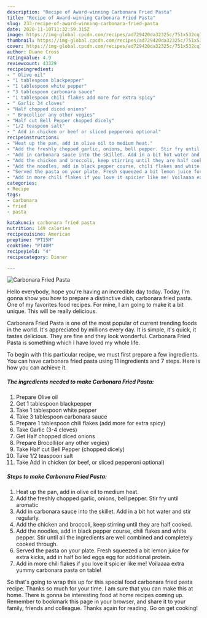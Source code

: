 ```yaml
---
description: "Recipe of Award-winning Carbonara Fried Pasta"
title: "Recipe of Award-winning Carbonara Fried Pasta"
slug: 233-recipe-of-award-winning-carbonara-fried-pasta
date: 2020-11-10T11:32:59.315Z
image: https://img-global.cpcdn.com/recipes/ad729420da32325c/751x532cq70/carbonara-fried-pasta-recipe-main-photo.jpg
thumbnail: https://img-global.cpcdn.com/recipes/ad729420da32325c/751x532cq70/carbonara-fried-pasta-recipe-main-photo.jpg
cover: https://img-global.cpcdn.com/recipes/ad729420da32325c/751x532cq70/carbonara-fried-pasta-recipe-main-photo.jpg
author: Duane Cross
ratingvalue: 4.9
reviewcount: 43329
recipeingredient:
- " Olive oil"
- "1 tablespoon blackpepper"
- "1 tablespoon white pepper"
- "3 tablespoon carbonara sauce"
- "1 tablespoon chili flakes add more for extra spicy"
- " Garlic 34 cloves"
- "Half chopped diced onions"
- " Brocollior any other vegies"
- "Half cut Bell Pepper chopped dicely"
- "1/2 teaspoon salt"
- " Add in chicken or beef or sliced pepperoni optional"
recipeinstructions:
- "Heat up the pan, add in olive oil to medium heat."
- "Add the freshly chopped garlic, onions, bell pepper. Stir fry until aromatic"
- "Add in carbonara sauce into the skillet. Add in a bit hot water and stir regularly."
- "Add the chicken and broccoli, keep stirring until they are half cooked."
- "Add the noodles, add in black pepper course, chili flakes and white pepper. Stir until all the ingredients are well combined and completely cooked through."
- "Served the pasta on your plate. Fresh squeezed a bit lemon juice for extra kicks, add in half boiled eggs egg for additional protein."
- "Add in more chili flakes if you love it spicier like me! Voilaaaa extra yummy carbonara pasta on table!"
categories:
- Recipe
tags:
- carbonara
- fried
- pasta

katakunci: carbonara fried pasta 
nutrition: 149 calories
recipecuisine: American
preptime: "PT15M"
cooktime: "PT40M"
recipeyield: "4"
recipecategory: Dinner

---
```



![Carbonara Fried Pasta](https://img-global.cpcdn.com/recipes/ad729420da32325c/751x532cq70/carbonara-fried-pasta-recipe-main-photo.jpg)

Hello everybody, hope you're having an incredible day today. Today, I'm gonna show you how to prepare a distinctive dish, carbonara fried pasta. One of my favorites food recipes. For mine, I am going to make it a bit unique. This will be really delicious.

Carbonara Fried Pasta is one of the most popular of current trending foods in the world. It's appreciated by millions every day. It is simple, it's quick, it tastes delicious. They are fine and they look wonderful. Carbonara Fried Pasta is something which I have loved my whole life.




To begin with this particular recipe, we must first prepare a few ingredients. You can have carbonara fried pasta using 11 ingredients and 7 steps. Here is how you can achieve it.

<!--inarticleads1-->

##### The ingredients needed to make Carbonara Fried Pasta:

1. Prepare  Olive oil
1. Get 1 tablespoon blackpepper
1. Take 1 tablespoon white pepper
1. Take 3 tablespoon carbonara sauce
1. Prepare 1 tablespoon chili flakes (add more for extra spicy)
1. Take  Garlic (3-4 cloves)
1. Get Half chopped diced onions
1. Prepare  Brocolli(or any other vegies)
1. Take Half cut Bell Pepper (chopped dicely)
1. Take 1/2 teaspoon salt
1. Take  Add in chicken (or beef, or sliced pepperoni optional)




<!--inarticleads2-->

##### Steps to make Carbonara Fried Pasta:

1. Heat up the pan, add in olive oil to medium heat.
1. Add the freshly chopped garlic, onions, bell pepper. Stir fry until aromatic
1. Add in carbonara sauce into the skillet. Add in a bit hot water and stir regularly.
1. Add the chicken and broccoli, keep stirring until they are half cooked.
1. Add the noodles, add in black pepper course, chili flakes and white pepper. Stir until all the ingredients are well combined and completely cooked through.
1. Served the pasta on your plate. Fresh squeezed a bit lemon juice for extra kicks, add in half boiled eggs egg for additional protein.
1. Add in more chili flakes if you love it spicier like me! Voilaaaa extra yummy carbonara pasta on table!




So that's going to wrap this up for this special food carbonara fried pasta recipe. Thanks so much for your time. I am sure that you can make this at home. There is gonna be interesting food at home recipes coming up. Remember to bookmark this page in your browser, and share it to your family, friends and colleague. Thanks again for reading. Go on get cooking!
